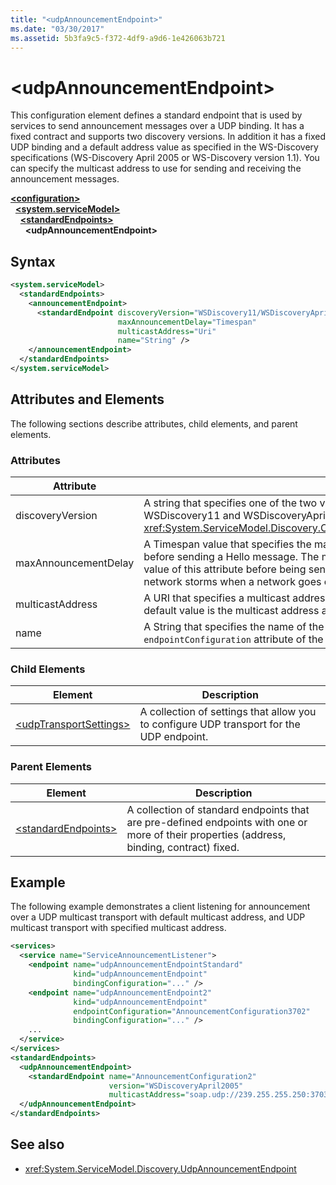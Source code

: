 ```yaml
---
title: "<udpAnnouncementEndpoint>"
ms.date: "03/30/2017"
ms.assetid: 5b3fa9c5-f372-4df9-a9d6-1e426063b721
---
```

# \<udpAnnouncementEndpoint>
This configuration element defines a standard endpoint that is used by services to send announcement messages over a UDP binding. It has a fixed contract and supports two discovery versions. In addition it has a fixed UDP binding and a default address value as specified in the WS-Discovery specifications (WS-Discovery April 2005 or WS-Discovery version 1.1). You can specify the multicast address to use for sending and receiving the announcement messages.  
  
[**\<configuration>**](../configuration-element.md)\
&nbsp;&nbsp;[**\<system.serviceModel>**](system-servicemodel.md)\
&nbsp;&nbsp;&nbsp;&nbsp;[**\<standardEndpoints>**](standardendpoints.md)\
&nbsp;&nbsp;&nbsp;&nbsp;&nbsp;&nbsp;**\<udpAnnouncementEndpoint>**  
  
## Syntax  
  
```xml  
<system.serviceModel>
  <standardEndpoints>
    <announcementEndpoint>
      <standardEndpoint discoveryVersion="WSDiscovery11/WSDiscoveryApril2005"
                        maxAnnouncementDelay="Timespan"
                        multicastAddress="Uri"
                        name="String" />
    </announcementEndpoint>
  </standardEndpoints>
</system.serviceModel>
```  
  
## Attributes and Elements  
 The following sections describe attributes, child elements, and parent elements.  
  
### Attributes  
  
|Attribute|Description|  
|---------------|-----------------|  
|discoveryVersion|A string that specifies one of the two versions of WS-Discovery protocol. Valid values are WSDiscovery11 and WSDiscoveryApril2005. This value is of type <xref:System.ServiceModel.Discovery.Configuration.AnnouncementEndpointElement.DiscoveryVersion>.|  
|maxAnnouncementDelay|A Timespan value that specifies the maximum value for the delay the Discovery protocol will wait before sending a Hello message. The messages will wait for a random time value between 0 and the value of this attribute before being sent. This attribute is used to set a small, random delay to prevent network storms when a network goes out and all services come back online at the same time.|  
|multicastAddress|A URI that specifies a multicast address to use for sending and receiving the discovery messages. The default value is the multicast address as conformant to the protocol specification.|  
|name|A String that specifies the name of the configuration of the standard endpoint. The name is used in the `endpointConfiguration` attribute of the service endpoint to link a standard endpoint to its configuration.|  
  
### Child Elements  
  
|Element|Description|  
|-------------|-----------------|  
|[\<udpTransportSettings>](udptransportsettings.md)|A collection of settings that allow you to configure UDP transport for the UDP endpoint.|  
  
### Parent Elements  
  
|Element|Description|  
|-------------|-----------------|  
|[\<standardEndpoints>](standardendpoints.md)|A collection of standard endpoints that are pre-defined endpoints with one or more of their properties (address, binding, contract) fixed.|  
  
## Example  
 The following example demonstrates a client listening for announcement over a UDP multicast transport with default multicast address, and UDP multicast transport with specified multicast address.  
  
```xml  
<services>
  <service name="ServiceAnnouncementListener">
    <endpoint name="udpAnnouncementEndpointStandard"
              kind="udpAnnouncementEndpoint"
              bindingConfiguration="..." />
    <endpoint name="udpAnnouncementEndpoint2"
              kind="udpAnnouncementEndpoint"
              endpointConfiguration="AnnouncementConfiguration3702"
              bindingConfiguration="..." />
    ...
  </service>
</services>
<standardEndpoints>
  <udpAnnouncementEndpoint>
    <standardEndpoint name="AnnouncementConfiguration2"
                      version="WSDiscoveryApril2005"
                      multicastAddress="soap.udp://239.255.255.250:3703"/>
  </udpAnnouncementEndpoint>
</standardEndpoints>
```  
  
## See also

- <xref:System.ServiceModel.Discovery.UdpAnnouncementEndpoint>
